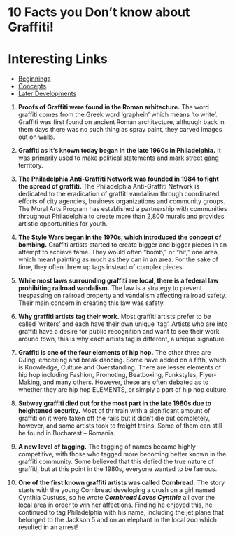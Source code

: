 # 10 Facts you Don’t know about Graffiti!

# Interesting Links

- [Beginnings](./pages/1_Beginnings.md)
- [Concepts](./pages/2_Concepts.md)
- [Later Developments](./pages/3_Later_Developments.md)

1. **Proofs of Graffiti were found in the Roman arhitecture.**
The word graffiti comes from the Greek word ‘graphein’ which means ‘to write’. Graffiti was first found on ancient Roman architecture, although back in them days there was no such thing as spray paint, they carved images out on walls.

2. **Graffiti as it’s known today began in the late 1960s in Philadelphia.**
It was primarily used to make political statements and mark street gang territory.

3. **The Philadelphia Anti-Graffiti Network was founded in 1984 to fight the spread of graffiti.**
The Philadelphia Anti-Graffiti Network is dedicated to the eradication of graffiti vandalism through coordinated efforts of city agencies, business organizations and community groups. The Mural Arts Program has established a partnership with communities throughout Philadelphia to create more than 2,800 murals and provides artistic opportunities for youth.

4. **The Style Wars began in the 1970s, which introduced the concept of bombing.**
Graffiti artists started to create bigger and bigger pieces in an attempt to achieve fame. They would often “bomb,” or “hit,” one area, which meant painting as much as they can in an area. For the sake of time, they often threw up tags instead of complex pieces.

5. **While most laws surrounding graffiti are local, there is a federal law prohibiting railroad vandalism.**
The law is a strategy to prevent trespassing on railroad property and vandalism affecting railroad safety.  Their main concern in creating this law was safety.

6. **Why graffiti artists tag their work.**
Most graffiti artists prefer to be called ‘writers’ and each have their own unique ‘tag’. Artists who are into graffiti have a desire for public recognition and want to see their work around town, this is why each artists tag is different, a unique signature.

7. **Graffiti is one of the four elements of hip hop.**
The other three are DJing, emceeing and break dancing. Some have added on a fifth, which is Knowledge, Culture and Overstanding. There are lesser elements of hip hop including Fashion, Promoting, Beatboxing, Funkstyles, Flyer-Making, and many others. However, these are often debated as to whether they are hip hop ELEMENTS, or simply a part of hip hop culture.

8. **Subway graffiti died out for the most part in the late 1980s due to heightened security.**
Most of thr train with a significant amount of graffiti on it were taken off the rails but it didn’t die out completely, however, and some artists took to freight trains. Some of them can still be found in Bucharest – Romania.

9. **A new level of tagging.**
The tagging of names became highly competitive, with those who tagged more becoming better known in the graffiti community. Some believed that this defied the true nature of graffiti, but at this point in the 1980s, everyone wanted to be famous.

10. **One of the first known graffiti artists was called Cornbread.**
The story starts with the young Cornbread developing a crush on a girl named Cynthia Custuss, so he wrote **_Cornbread Loves Cynthia_** all over the local area in order to win her affections. Finding he enjoyed this, he continued to tag Philadelphia with his name, including the jet plane that belonged to the Jackson 5 and on an elephant in the local zoo which resulted in an arrest!
